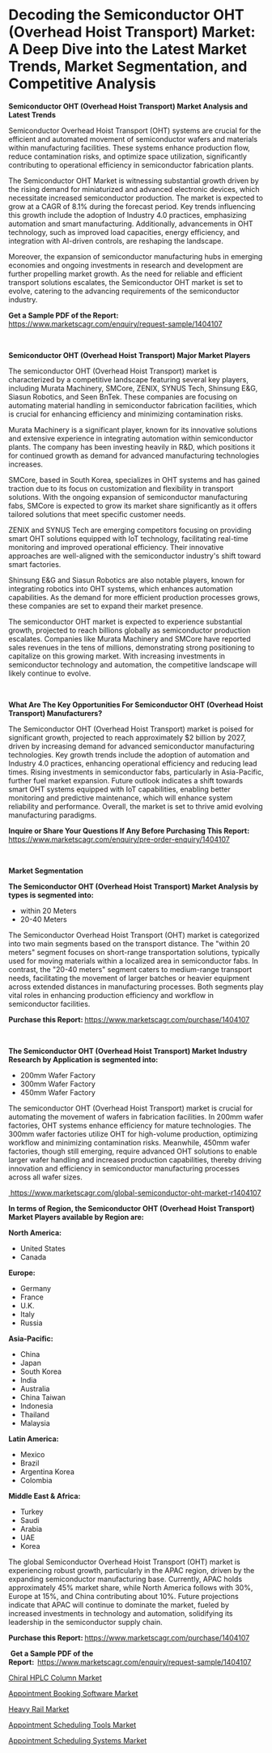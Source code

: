 <p><h1>Decoding the Semiconductor OHT (Overhead Hoist Transport) Market: A Deep Dive into the Latest Market Trends, Market Segmentation, and Competitive Analysis</h1></p><p><strong>Semiconductor OHT (Overhead Hoist Transport) Market Analysis and Latest Trends</strong></p>
<p><p>Semiconductor Overhead Hoist Transport (OHT) systems are crucial for the efficient and automated movement of semiconductor wafers and materials within manufacturing facilities. These systems enhance production flow, reduce contamination risks, and optimize space utilization, significantly contributing to operational efficiency in semiconductor fabrication plants. </p><p>The Semiconductor OHT Market is witnessing substantial growth driven by the rising demand for miniaturized and advanced electronic devices, which necessitate increased semiconductor production. The market is expected to grow at a CAGR of 8.1% during the forecast period. Key trends influencing this growth include the adoption of Industry 4.0 practices, emphasizing automation and smart manufacturing. Additionally, advancements in OHT technology, such as improved load capacities, energy efficiency, and integration with AI-driven controls, are reshaping the landscape. </p><p>Moreover, the expansion of semiconductor manufacturing hubs in emerging economies and ongoing investments in research and development are further propelling market growth. As the need for reliable and efficient transport solutions escalates, the Semiconductor OHT market is set to evolve, catering to the advancing requirements of the semiconductor industry.</p></p>
<p><strong>Get a Sample PDF of the Report:&nbsp;</strong> <a href="https://www.marketscagr.com/enquiry/request-sample/1404107?utm_campaign=1259&utm_medium=2&utm_source=Github&utm_content=ia&utm_term=23102024&utm_id=semiconductor-oht-overhead-hoist-transport">https://www.marketscagr.com/enquiry/request-sample/1404107</a></p>
<p>&nbsp;</p>
<p><strong>Semiconductor OHT (Overhead Hoist Transport) Major Market Players</strong></p>
<p><p>The semiconductor OHT (Overhead Hoist Transport) market is characterized by a competitive landscape featuring several key players, including Murata Machinery, SMCore, ZENIX, SYNUS Tech, Shinsung E&G, Siasun Robotics, and Seen BnTek. These companies are focusing on automating material handling in semiconductor fabrication facilities, which is crucial for enhancing efficiency and minimizing contamination risks.</p><p>Murata Machinery is a significant player, known for its innovative solutions and extensive experience in integrating automation within semiconductor plants. The company has been investing heavily in R&D, which positions it for continued growth as demand for advanced manufacturing technologies increases.</p><p>SMCore, based in South Korea, specializes in OHT systems and has gained traction due to its focus on customization and flexibility in transport solutions. With the ongoing expansion of semiconductor manufacturing fabs, SMCore is expected to grow its market share significantly as it offers tailored solutions that meet specific customer needs.</p><p>ZENIX and SYNUS Tech are emerging competitors focusing on providing smart OHT solutions equipped with IoT technology, facilitating real-time monitoring and improved operational efficiency. Their innovative approaches are well-aligned with the semiconductor industry's shift toward smart factories.</p><p>Shinsung E&G and Siasun Robotics are also notable players, known for integrating robotics into OHT systems, which enhances automation capabilities. As the demand for more efficient production processes grows, these companies are set to expand their market presence.</p><p>The semiconductor OHT market is expected to experience substantial growth, projected to reach billions globally as semiconductor production escalates. Companies like Murata Machinery and SMCore have reported sales revenues in the tens of millions, demonstrating strong positioning to capitalize on this growing market. With increasing investments in semiconductor technology and automation, the competitive landscape will likely continue to evolve.</p></p>
<p>&nbsp;</p>
<p><strong>What Are The Key Opportunities For Semiconductor OHT (Overhead Hoist Transport) Manufacturers?</strong></p>
<p><p>The Semiconductor OHT (Overhead Hoist Transport) market is poised for significant growth, projected to reach approximately $2 billion by 2027, driven by increasing demand for advanced semiconductor manufacturing technologies. Key growth trends include the adoption of automation and Industry 4.0 practices, enhancing operational efficiency and reducing lead times. Rising investments in semiconductor fabs, particularly in Asia-Pacific, further fuel market expansion. Future outlook indicates a shift towards smart OHT systems equipped with IoT capabilities, enabling better monitoring and predictive maintenance, which will enhance system reliability and performance. Overall, the market is set to thrive amid evolving manufacturing paradigms.</p></p>
<p><strong>Inquire or Share Your Questions If Any Before Purchasing This Report:</strong> <a href="https://www.marketscagr.com/enquiry/pre-order-enquiry/1404107?utm_campaign=1259&utm_medium=2&utm_source=Github&utm_content=ia&utm_term=23102024&utm_id=semiconductor-oht-overhead-hoist-transport">https://www.marketscagr.com/enquiry/pre-order-enquiry/1404107</a></p>
<p>&nbsp;</p>
<p><strong>Market Segmentation</strong></p>
<p><strong>The Semiconductor OHT (Overhead Hoist Transport) Market Analysis by types is segmented into:</strong></p>
<p><ul><li>within 20 Meters</li><li>20-40 Meters</li></ul></p>
<p><p>The Semiconductor Overhead Hoist Transport (OHT) market is categorized into two main segments based on the transport distance. The "within 20 meters" segment focuses on short-range transportation solutions, typically used for moving materials within a localized area in semiconductor fabs. In contrast, the "20-40 meters" segment caters to medium-range transport needs, facilitating the movement of larger batches or heavier equipment across extended distances in manufacturing processes. Both segments play vital roles in enhancing production efficiency and workflow in semiconductor facilities.</p></p>
<p><strong>Purchase this Report:&nbsp;</strong><a href="https://www.marketscagr.com/purchase/1404107?utm_campaign=1259&utm_medium=2&utm_source=Github&utm_content=ia&utm_term=23102024&utm_id=semiconductor-oht-overhead-hoist-transport">https://www.marketscagr.com/purchase/1404107</a></p>
<p>&nbsp;</p>
<p><strong>The Semiconductor OHT (Overhead Hoist Transport) Market Industry Research by Application is segmented into:</strong></p>
<p><ul><li>200mm Wafer Factory</li><li>300mm Wafer Factory</li><li>450mm Wafer Factory</li></ul></p>
<p><p>The semiconductor OHT (Overhead Hoist Transport) market is crucial for automating the movement of wafers in fabrication facilities. In 200mm wafer factories, OHT systems enhance efficiency for mature technologies. The 300mm wafer factories utilize OHT for high-volume production, optimizing workflow and minimizing contamination risks. Meanwhile, 450mm wafer factories, though still emerging, require advanced OHT solutions to enable larger wafer handling and increased production capabilities, thereby driving innovation and efficiency in semiconductor manufacturing processes across all wafer sizes.</p></p>
<p><a href="https://www.marketscagr.com/global-semiconductor-oht-market-r1404107?utm_campaign=1259&utm_medium=2&utm_source=Github&utm_content=ia&utm_term=23102024&utm_id=semiconductor-oht-overhead-hoist-transport">&nbsp;https://www.marketscagr.com/global-semiconductor-oht-market-r1404107</a></p>
<p><strong>In terms of Region, the Semiconductor OHT (Overhead Hoist Transport) Market Players available by Region are:</strong></p>
<p>
    <p> <strong> North America: </strong>
        <ul>
            <li>United States</li>
            <li>Canada</li>
        </ul>
        </p> 
    <p> <strong> Europe: </strong>
        <ul>
            <li>Germany</li>
            <li>France</li>
            <li>U.K.</li>
            <li>Italy</li>
            <li>Russia</li>
        </ul>
        </p> 
    <p> <strong> Asia-Pacific: </strong>
        <ul>
            <li>China</li>
            <li>Japan</li>
            <li>South Korea</li>
            <li>India</li>
            <li>Australia</li>
            <li>China Taiwan</li>
            <li>Indonesia</li>
            <li>Thailand</li>
            <li>Malaysia</li>
        </ul>
        </p> 
    <p> <strong> Latin America: </strong>
        <ul>
            <li>Mexico</li>
            <li>Brazil</li>
            <li>Argentina Korea</li>
            <li>Colombia</li>
        </ul>
        </p> 
    <p> <strong> Middle East & Africa: </strong>
        <ul>
            <li>Turkey</li>
            <li>Saudi</li>
            <li>Arabia</li>
            <li>UAE</li>
            <li>Korea</li>
        </ul>
    </p>
    </p>
<p><p>The global Semiconductor Overhead Hoist Transport (OHT) market is experiencing robust growth, particularly in the APAC region, driven by the expanding semiconductor manufacturing base. Currently, APAC holds approximately 45% market share, while North America follows with 30%, Europe at 15%, and China contributing about 10%. Future projections indicate that APAC will continue to dominate the market, fueled by increased investments in technology and automation, solidifying its leadership in the semiconductor supply chain.</p></p>
<p><strong>Purchase this Report: </strong><a href="https://www.marketscagr.com/purchase/1404107?utm_campaign=1259&utm_medium=2&utm_source=Github&utm_content=ia&utm_term=23102024&utm_id=semiconductor-oht-overhead-hoist-transport">https://www.marketscagr.com/purchase/1404107</a></p>
<p>&nbsp;<strong>Get a Sample PDF of the Report:&nbsp;&nbsp;</strong><a href="https://www.marketscagr.com/enquiry/request-sample/1404107?utm_campaign=1259&utm_medium=2&utm_source=Github&utm_content=ia&utm_term=23102024&utm_id=semiconductor-oht-overhead-hoist-transport">https://www.marketscagr.com/enquiry/request-sample/1404107</a></p>
<p><strong></strong></p>
<p><p><a href="https://issuu.com/reportprime-2/docs/chiral-hplc-column-market-size-2030_e5aee70b255b45?utm_campaign=1259&utm_medium=2&utm_source=Github&utm_content=ia&utm_term=23102024&utm_id=semiconductor-oht-overhead-hoist-transport">Chiral HPLC Column Market</a></p><p><a href="https://www.linkedin.com/pulse/appointment-booking-software-market-navigating-challenges-unlocking-ptw1c?utm_campaign=1259&utm_medium=2&utm_source=Github&utm_content=ia&utm_term=23102024&utm_id=semiconductor-oht-overhead-hoist-transport">Appointment Booking Software Market</a></p><p><a href="https://issuu.com/reportprime-2/docs/heavy-rail-market-size-2030.pptx_79c480725c3445?utm_campaign=1259&utm_medium=2&utm_source=Github&utm_content=ia&utm_term=23102024&utm_id=semiconductor-oht-overhead-hoist-transport">Heavy Rail Market</a></p><p><a href="https://www.linkedin.com/pulse/disruption-innovation-appointment-scheduling-tools-industry-wtrhc?utm_campaign=1259&utm_medium=2&utm_source=Github&utm_content=ia&utm_term=23102024&utm_id=semiconductor-oht-overhead-hoist-transport">Appointment Scheduling Tools Market</a></p><p><a href="https://www.linkedin.com/pulse/global-appointment-scheduling-systems-market-opportunities-5qoac?utm_campaign=1259&utm_medium=2&utm_source=Github&utm_content=ia&utm_term=23102024&utm_id=semiconductor-oht-overhead-hoist-transport">Appointment Scheduling Systems Market</a></p></p>